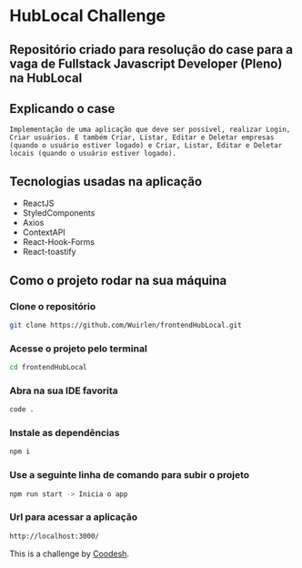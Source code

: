 # HubLocal Challenge

## Repositório criado para resolução do case para a vaga de Fullstack Javascript Developer (Pleno) na HubLocal

## Explicando o case

    Implementação de uma aplicação que deve ser possível, realizar Login, Criar usuários. E também Criar, Listar, Editar e Deletar empresas (quando o usuário estiver logado) e Criar, Listar, Editar e Deletar locais (quando o usuário estiver logado).

## Tecnologias usadas na aplicação

* ReactJS
* StyledComponents
* Axios
* ContextAPI
* React-Hook-Forms
* React-toastify

## Como o projeto rodar na sua máquina

### Clone o repositório

```bash
git clone https://github.com/Wuirlen/frontendHubLocal.git
```

### Acesse o projeto pelo terminal

```bash
cd frontendHubLocal
```

### Abra na sua IDE favorita

```bash
code .
```

### Instale as dependências

```bash
npm i
```

### Use a seguinte linha de comando para subir o projeto

```bash
npm run start -> Inicia o app
```
### Url para acessar a aplicação

```bash
http://localhost:3000/
```
This is a challenge by [Coodesh](https://coodesh.com/).